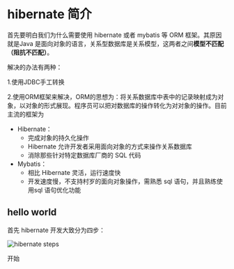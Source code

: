 # hibernate 简介

首先要明白我们为什么需要使用 hibernate 或者 mybatis 等 ORM 框架。其原因就是Java 是面向对象的语言，关系型数据库是关系模型，这两者之间**模型不匹配（阻抗不匹配）**。

解决的办法有两种：

1.使用JDBC手工转换

2.使用ORM框架来解决，ORM的思想为：将关系数据库中表中的记录映射成为对象，以对象的形式展现。程序员可以把对数据库的操作转化为对对象的操作。目前主流的框架为 

- Hibernate：
  - 完成对象的持久化操作
  - Hibernate 允许开发者采用面向对象的方式来操作关系数据库
  - 消除那些针对特定数据库厂商的 SQL 代码
- Mybatis：
  - 相比 Hibernate 灵活，运行速度快
  - 开发速度慢，不支持村岁的面向对象操作，需熟悉 sql 语句，并且熟练使用sql 语句优化功能

## hello world

首先 hibernate 开发大致分为四步：

![hibernate steps](https://blog-1300663127.cos.ap-shanghai.myqcloud.com/Hibernate/hibernate-steps.png)

开始
